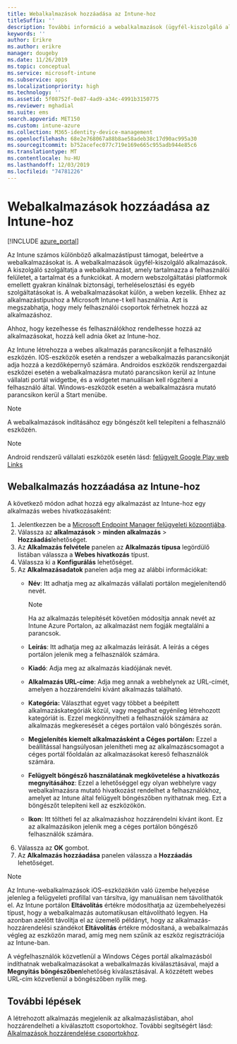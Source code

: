 ```yaml
---
title: Webalkalmazások hozzáadása az Intune-hoz
titleSuffix: ''
description: További információ a webalkalmazások (ügyfél-kiszolgáló alkalmazások) Microsoft Intune való hozzáadásáról.
keywords: ''
author: Erikre
ms.author: erikre
manager: dougeby
ms.date: 11/26/2019
ms.topic: conceptual
ms.service: microsoft-intune
ms.subservice: apps
ms.localizationpriority: high
ms.technology: ''
ms.assetid: 5f08752f-0e87-4ad9-a34c-4991b3150775
ms.reviewer: mghadial
ms.suite: ems
search.appverid: MET150
ms.custom: intune-azure
ms.collection: M365-identity-device-management
ms.openlocfilehash: 68e2e768067a88b8ae58adeb38c17d90ac995a30
ms.sourcegitcommit: b752acefec077c719e169e665c955adb944e85c6
ms.translationtype: MT
ms.contentlocale: hu-HU
ms.lasthandoff: 12/03/2019
ms.locfileid: "74781226"
---
```

# <a name="add-web-apps-to-microsoft-intune"></a>Webalkalmazások hozzáadása az Intune-hoz

[!INCLUDE [azure_portal](../includes/azure_portal.md)]

Az Intune számos különböző alkalmazástípust támogat, beleértve a webalkalmazásokat is. A webalkalmazások ügyfél-kiszolgáló alkalmazások. A kiszolgáló szolgáltatja a webalkalmazást, amely tartalmazza a felhasználói felületet, a tartalmat és a funkciókat. A modern webszolgáltatási platformok emellett gyakran kínálnak biztonsági, terheléselosztási és egyéb szolgáltatásokat is. A webalkalmazásokat külön, a weben kezelik. Ehhez az alkalmazástípushoz a Microsoft Intune-t kell használnia. Azt is megszabhatja, hogy mely felhasználói csoportok férhetnek hozzá az alkalmazáshoz. 

Ahhoz, hogy kezelhesse és felhasználókhoz rendelhesse hozzá az alkalmazásokat, hozzá kell adnia őket az Intune-hoz. 

Az Intune létrehozza a webes alkalmazás parancsikonját a felhasználó eszközén. IOS-eszközök esetén a rendszer a webalkalmazás parancsikonját adja hozzá a kezdőképernyő számára. Androidos eszközök rendszergazdai eszközei esetén a webalkalmazásra mutató parancsikon kerül az Intune vállalati portál widgetbe, és a widgetet manuálisan kell rögzíteni a felhasználó által. Windows-eszközök esetén a webalkalmazásra mutató parancsikon kerül a Start menübe.

> [!Note]
> A webalkalmazások indításához egy böngészőt kell telepíteni a felhasználó eszközén. 

> [!Note]
> Android rendszerű vállalati eszközök esetén lásd: [felügyelt Google Play web Links](apps-add-android-for-work.md#managed-google-play-web-links)

## <a name="add-a-web-app-to-intune"></a>Webalkalmazás hozzáadása az Intune-hoz
A következő módon adhat hozzá egy alkalmazást az Intune-hoz egy alkalmazás webes hivatkozásaként:

1. Jelentkezzen be a [Microsoft Endpoint Manager felügyeleti központjába](https://go.microsoft.com/fwlink/?linkid=2109431).
2. Válassza az **alkalmazások** > **minden alkalmazás** > **Hozzáadás**lehetőséget.
3. Az **Alkalmazás felvétele** panelen az **Alkalmazás típusa** legördülő listában válassza a **Webes hivatkozás** típust.
4. Válassza ki a **Konfigurálás** lehetőséget.
5. Az **Alkalmazásadatok** panelen adja meg az alábbi információkat:
    - **Név**: Itt adhatja meg az alkalmazás vállalati portálon megjelenítendő nevét. 

        > [!NOTE]
        > Ha az alkalmazás telepítését követően módosítja annak nevét az Intune Azure Portalon, az alkalmazást nem fogják megtalálni a parancsok.

    - **Leírás**: Itt adhatja meg az alkalmazás leírását. A leírás a céges portálon jelenik meg a felhasználók számára.
    - **Kiadó**: Adja meg az alkalmazás kiadójának nevét.
    - **Alkalmazás URL-címe**: Adja meg annak a webhelynek az URL-címét, amelyen a hozzárendelni kívánt alkalmazás található.
    - **Kategória:** Választhat egyet vagy többet a beépített alkalmazáskategóriák közül, vagy megadhat egyénileg létrehozott kategóriát is. Ezzel megkönnyítheti a felhasználók számára az alkalmazás megkeresését a céges portálon való böngészés során.
    - **Megjelenítés kiemelt alkalmazásként a Céges portálon:** Ezzel a beállítással hangsúlyosan jelenítheti meg az alkalmazáscsomagot a céges portál főoldalán az alkalmazásokat kereső felhasználók számára.
    - **Felügyelt böngésző használatának megkövetelése a hivatkozás megnyitásához**: Ezzel a lehetőséggel egy olyan webhelyre vagy webalkalmazásra mutató hivatkozást rendelhet a felhasználókhoz, amelyet az Intune által felügyelt böngészőben nyithatnak meg. Ezt a böngészőt telepíteni kell az eszközökön.
    - **Ikon**: Itt töltheti fel az alkalmazáshoz hozzárendelni kívánt ikont. Ez az alkalmazásikon jelenik meg a céges portálon böngésző felhasználók számára.
6. Válassza az **OK** gombot.
7. Az **Alkalmazás hozzáadása** panelen válassza a **Hozzáadás** lehetőséget.

> [!Note]
> Az Intune-webalkalmazások iOS-eszközökön való üzembe helyezése jelenleg a felügyeleti profillal van társítva, így manuálisan nem távolíthatók el. Az Intune portálon **Eltávolítás** értékre módosíthatja az üzembehelyezési típust, hogy a webalkalmazás automatikusan eltávolítható legyen. Ha azonban azelőtt távolítja el az üzemelő példányt, hogy az alkalmazás-hozzárendelési szándékot **Eltávolítás** értékre módosítaná, a webalkalmazás végleg az eszközön marad, amíg meg nem szűnik az eszköz regisztrációja az Intune-ban.

A végfelhasználók közvetlenül a Windows Céges portál alkalmazásból indíthatnak webalkalmazásokat a webalkalmazás kiválasztásával, majd a **Megnyitás böngészőben**lehetőség kiválasztásával. A közzétett webes URL-cím közvetlenül a böngészőben nyílik meg. 

## <a name="next-steps"></a>További lépések

A létrehozott alkalmazás megjelenik az alkalmazáslistában, ahol hozzárendelheti a kiválasztott csoportokhoz. További segítségért lásd: [Alkalmazások hozzárendelése csoportokhoz](apps-deploy.md). 
